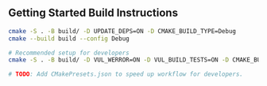 ## Getting Started Build Instructions

```bash
cmake -S . -B build/ -D UPDATE_DEPS=ON -D CMAKE_BUILD_TYPE=Debug
cmake --build build --config Debug
```

```bash
# Recommended setup for developers
cmake -S . -B build/ -D VUL_WERROR=ON -D VUL_BUILD_TESTS=ON -D CMAKE_BUILD_TYPE=Debug -D UPDATE_DEPS=ON

# TODO: Add CMakePresets.json to speed up workflow for developers.
```
